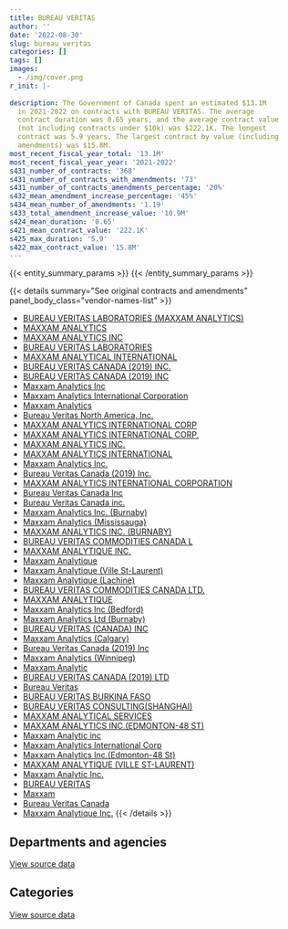 ```yaml
---
title: BUREAU VERITAS
author: ''
date: '2022-08-30'
slug: bureau_veritas
categories: []
tags: []
images:
  - /img/cover.png
r_init: |-
  
description: The Government of Canada spent an estimated $13.1M
  in 2021-2022 on contracts with BUREAU VERITAS. The average
  contract duration was 0.65 years, and the average contract value
  (not including contracts under $10k) was $222.1K. The longest
  contract was 5.9 years. The largest contract by value (including
  amendments) was $15.8M.
most_recent_fiscal_year_total: '13.1M'
most_recent_fiscal_year_year: '2021-2022'
s431_number_of_contracts: '368'
s431_number_of_contracts_with_amendments: '73'
s431_number_of_contracts_amendments_percentage: '20%'
s432_mean_amendment_increase_percentage: '45%'
s434_mean_number_of_amendments: '1.19'
s433_total_amendment_increase_value: '10.9M'
s424_mean_duration: '0.65'
s421_mean_contract_value: '222.1K'
s425_max_duration: '5.9'
s422_max_contract_value: '15.8M'
---
```


<script src="/rmarkdown-libs/htmlwidgets/htmlwidgets.js"></script>
<link href="/rmarkdown-libs/datatables-css/datatables-crosstalk.css" rel="stylesheet" />
<script src="/rmarkdown-libs/datatables-binding/datatables.js"></script>
<script src="/rmarkdown-libs/jquery/jquery-3.6.0.min.js"></script>
<link href="/rmarkdown-libs/dt-core-bootstrap/css/dataTables.bootstrap.min.css" rel="stylesheet" />
<link href="/rmarkdown-libs/dt-core-bootstrap/css/dataTables.bootstrap.extra.css" rel="stylesheet" />
<script src="/rmarkdown-libs/dt-core-bootstrap/js/jquery.dataTables.min.js"></script>
<script src="/rmarkdown-libs/dt-core-bootstrap/js/dataTables.bootstrap.min.js"></script>
<link href="/rmarkdown-libs/crosstalk/css/crosstalk.min.css" rel="stylesheet" />
<script src="/rmarkdown-libs/crosstalk/js/crosstalk.min.js"></script>
<script src="/rmarkdown-libs/htmlwidgets/htmlwidgets.js"></script>
<link href="/rmarkdown-libs/datatables-css/datatables-crosstalk.css" rel="stylesheet" />
<script src="/rmarkdown-libs/datatables-binding/datatables.js"></script>
<script src="/rmarkdown-libs/jquery/jquery-3.6.0.min.js"></script>
<link href="/rmarkdown-libs/dt-core-bootstrap/css/dataTables.bootstrap.min.css" rel="stylesheet" />
<link href="/rmarkdown-libs/dt-core-bootstrap/css/dataTables.bootstrap.extra.css" rel="stylesheet" />
<script src="/rmarkdown-libs/dt-core-bootstrap/js/jquery.dataTables.min.js"></script>
<script src="/rmarkdown-libs/dt-core-bootstrap/js/dataTables.bootstrap.min.js"></script>
<link href="/rmarkdown-libs/crosstalk/css/crosstalk.min.css" rel="stylesheet" />
<script src="/rmarkdown-libs/crosstalk/js/crosstalk.min.js"></script>

{{< entity_summary_params >}}
{{< /entity_summary_params >}}

{{< details summary="See original contracts and amendments" panel_body_class="vendor-names-list" >}}
- [BUREAU VERITAS LABORATORIES (MAXXAM ANALYTICS)](https://search.open.canada.ca/en/ct/?sort=contract_value_f%20desc&page=1&search_text=%22BUREAU%20VERITAS%20LABORATORIES%20%28MAXXAM%20ANALYTICS%29%22)
- [MAXXAM ANALYTICS](https://search.open.canada.ca/en/ct/?sort=contract_value_f%20desc&page=1&search_text=%22MAXXAM%20ANALYTICS%22)
- [MAXXAM ANALYTICS INC](https://search.open.canada.ca/en/ct/?sort=contract_value_f%20desc&page=1&search_text=%22MAXXAM%20ANALYTICS%20INC%22)
- [BUREAU VERITAS LABORATORIES](https://search.open.canada.ca/en/ct/?sort=contract_value_f%20desc&page=1&search_text=%22BUREAU%20VERITAS%20LABORATORIES%22)
- [MAXXAM ANALYTICAL INTERNATIONAL](https://search.open.canada.ca/en/ct/?sort=contract_value_f%20desc&page=1&search_text=%22MAXXAM%20ANALYTICAL%20INTERNATIONAL%22)
- [BUREAU VERITAS CANADA (2019) INC.](https://search.open.canada.ca/en/ct/?sort=contract_value_f%20desc&page=1&search_text=%22BUREAU%20VERITAS%20CANADA%20%282019%29%20INC.%22)
- [BUREAU VERITAS CANADA (2019) INC](https://search.open.canada.ca/en/ct/?sort=contract_value_f%20desc&page=1&search_text=%22BUREAU%20VERITAS%20CANADA%20%282019%29%20INC%22)
- [Maxxam Analytics Inc](https://search.open.canada.ca/en/ct/?sort=contract_value_f%20desc&page=1&search_text=%22Maxxam%20Analytics%20Inc%22)
- [Maxxam Analytics International Corporation](https://search.open.canada.ca/en/ct/?sort=contract_value_f%20desc&page=1&search_text=%22Maxxam%20Analytics%20International%20Corporation%22)
- [Maxxam Analytics](https://search.open.canada.ca/en/ct/?sort=contract_value_f%20desc&page=1&search_text=%22Maxxam%20Analytics%22)
- [Bureau Veritas North America, Inc.](https://search.open.canada.ca/en/ct/?sort=contract_value_f%20desc&page=1&search_text=%22Bureau%20Veritas%20North%20America%2c%20Inc.%22)
- [MAXXAM ANALYTICS INTERNATIONAL CORP](https://search.open.canada.ca/en/ct/?sort=contract_value_f%20desc&page=1&search_text=%22MAXXAM%20ANALYTICS%20INTERNATIONAL%20CORP%22)
- [MAXXAM ANALYTICS INTERNATIONAL CORP.](https://search.open.canada.ca/en/ct/?sort=contract_value_f%20desc&page=1&search_text=%22MAXXAM%20ANALYTICS%20INTERNATIONAL%20CORP.%22)
- [MAXXAM ANALYTICS INC.](https://search.open.canada.ca/en/ct/?sort=contract_value_f%20desc&page=1&search_text=%22MAXXAM%20ANALYTICS%20INC.%22)
- [MAXXAM ANALYTICS INTERNATIONAL](https://search.open.canada.ca/en/ct/?sort=contract_value_f%20desc&page=1&search_text=%22MAXXAM%20ANALYTICS%20INTERNATIONAL%22)
- [Maxxam Analytics Inc.](https://search.open.canada.ca/en/ct/?sort=contract_value_f%20desc&page=1&search_text=%22Maxxam%20Analytics%20Inc.%22)
- [Bureau Veritas Canada (2019) Inc.](https://search.open.canada.ca/en/ct/?sort=contract_value_f%20desc&page=1&search_text=%22Bureau%20Veritas%20Canada%20%282019%29%20Inc.%22)
- [MAXXAM ANALYTICS INTERNATIONAL CORPORATION](https://search.open.canada.ca/en/ct/?sort=contract_value_f%20desc&page=1&search_text=%22MAXXAM%20ANALYTICS%20INTERNATIONAL%20CORPORATION%22)
- [Bureau Veritas Canada Inc](https://search.open.canada.ca/en/ct/?sort=contract_value_f%20desc&page=1&search_text=%22Bureau%20Veritas%20Canada%20Inc%22)
- [Bureau Veritas Canada inc.](https://search.open.canada.ca/en/ct/?sort=contract_value_f%20desc&page=1&search_text=%22Bureau%20Veritas%20Canada%20inc.%22)
- [Maxxam Analytics Inc. (Burnaby)](https://search.open.canada.ca/en/ct/?sort=contract_value_f%20desc&page=1&search_text=%22Maxxam%20Analytics%20Inc.%20%28Burnaby%29%22)
- [Maxxam Analytics (Mississauga)](https://search.open.canada.ca/en/ct/?sort=contract_value_f%20desc&page=1&search_text=%22Maxxam%20Analytics%20%28Mississauga%29%22)
- [MAXXAM ANALYTICS INC. (BURNABY)](https://search.open.canada.ca/en/ct/?sort=contract_value_f%20desc&page=1&search_text=%22MAXXAM%20ANALYTICS%20INC.%20%28BURNABY%29%22)
- [BUREAU VERITAS COMMODITIES CANADA L](https://search.open.canada.ca/en/ct/?sort=contract_value_f%20desc&page=1&search_text=%22BUREAU%20VERITAS%20COMMODITIES%20CANADA%20L%22)
- [MAXXAM ANALYTIQUE INC.](https://search.open.canada.ca/en/ct/?sort=contract_value_f%20desc&page=1&search_text=%22MAXXAM%20ANALYTIQUE%20INC.%22)
- [Maxxam Analytique](https://search.open.canada.ca/en/ct/?sort=contract_value_f%20desc&page=1&search_text=%22Maxxam%20Analytique%22)
- [Maxxam Analytique (Ville St-Laurent)](https://search.open.canada.ca/en/ct/?sort=contract_value_f%20desc&page=1&search_text=%22Maxxam%20Analytique%20%28Ville%20St-Laurent%29%22)
- [Maxxam Analytique (Lachine)](https://search.open.canada.ca/en/ct/?sort=contract_value_f%20desc&page=1&search_text=%22Maxxam%20Analytique%20%28Lachine%29%22)
- [BUREAU VERITAS COMMODITIES CANADA LTD.](https://search.open.canada.ca/en/ct/?sort=contract_value_f%20desc&page=1&search_text=%22BUREAU%20VERITAS%20COMMODITIES%20CANADA%20LTD.%22)
- [MAXXAM ANALYTIQUE](https://search.open.canada.ca/en/ct/?sort=contract_value_f%20desc&page=1&search_text=%22MAXXAM%20ANALYTIQUE%22)
- [Maxxam Analytics Inc (Bedford)](https://search.open.canada.ca/en/ct/?sort=contract_value_f%20desc&page=1&search_text=%22Maxxam%20Analytics%20Inc%20%28Bedford%29%22)
- [Maxxam Analytics Ltd (Burnaby)](https://search.open.canada.ca/en/ct/?sort=contract_value_f%20desc&page=1&search_text=%22Maxxam%20Analytics%20Ltd%20%28Burnaby%29%22)
- [BUREAU VERITAS (CANADA) INC](https://search.open.canada.ca/en/ct/?sort=contract_value_f%20desc&page=1&search_text=%22BUREAU%20VERITAS%20%28CANADA%29%20INC%22)
- [Maxxam Analytics (Calgary)](https://search.open.canada.ca/en/ct/?sort=contract_value_f%20desc&page=1&search_text=%22Maxxam%20Analytics%20%28Calgary%29%22)
- [Bureau Veritas Canada (2019) Inc](https://search.open.canada.ca/en/ct/?sort=contract_value_f%20desc&page=1&search_text=%22Bureau%20Veritas%20Canada%20%282019%29%20Inc%22)
- [Maxxam Analytics (Winnipeg)](https://search.open.canada.ca/en/ct/?sort=contract_value_f%20desc&page=1&search_text=%22Maxxam%20Analytics%20%28Winnipeg%29%22)
- [Maxxam Analytic](https://search.open.canada.ca/en/ct/?sort=contract_value_f%20desc&page=1&search_text=%22Maxxam%20Analytic%22)
- [BUREAU VERITAS CANADA (2019) LTD](https://search.open.canada.ca/en/ct/?sort=contract_value_f%20desc&page=1&search_text=%22BUREAU%20VERITAS%20CANADA%20%282019%29%20LTD%22)
- [Bureau Veritas](https://search.open.canada.ca/en/ct/?sort=contract_value_f%20desc&page=1&search_text=%22Bureau%20Veritas%22)
- [BUREAU VERITAS BURKINA FASO](https://search.open.canada.ca/en/ct/?sort=contract_value_f%20desc&page=1&search_text=%22BUREAU%20VERITAS%20BURKINA%20FASO%22)
- [BUREAU VERITAS CONSULTING(SHANGHAI)](https://search.open.canada.ca/en/ct/?sort=contract_value_f%20desc&page=1&search_text=%22BUREAU%20VERITAS%20CONSULTING%28SHANGHAI%29%22)
- [MAXXAM ANALYTICAL SERVICES](https://search.open.canada.ca/en/ct/?sort=contract_value_f%20desc&page=1&search_text=%22MAXXAM%20ANALYTICAL%20SERVICES%22)
- [MAXXAM ANALYTICS INC.(EDMONTON-48 ST)](https://search.open.canada.ca/en/ct/?sort=contract_value_f%20desc&page=1&search_text=%22MAXXAM%20ANALYTICS%20INC.%28EDMONTON-48%20ST%29%22)
- [Maxxam Analytic inc](https://search.open.canada.ca/en/ct/?sort=contract_value_f%20desc&page=1&search_text=%22Maxxam%20Analytic%20inc%22)
- [Maxxam Analytics International Corp](https://search.open.canada.ca/en/ct/?sort=contract_value_f%20desc&page=1&search_text=%22Maxxam%20Analytics%20International%20Corp%22)
- [Maxxam Analytics Inc.(Edmonton-48 St)](https://search.open.canada.ca/en/ct/?sort=contract_value_f%20desc&page=1&search_text=%22Maxxam%20Analytics%20Inc.%28Edmonton-48%20St%29%22)
- [MAXXAM ANALYTIQUE (VILLE ST-LAURENT)](https://search.open.canada.ca/en/ct/?sort=contract_value_f%20desc&page=1&search_text=%22MAXXAM%20ANALYTIQUE%20%28VILLE%20ST-LAURENT%29%22)
- [Maxxam Analytic Inc.](https://search.open.canada.ca/en/ct/?sort=contract_value_f%20desc&page=1&search_text=%22Maxxam%20Analytic%20Inc.%22)
- [BUREAU VERITAS](https://search.open.canada.ca/en/ct/?sort=contract_value_f%20desc&page=1&search_text=%22BUREAU%20VERITAS%22)
- [Maxxam](https://search.open.canada.ca/en/ct/?sort=contract_value_f%20desc&page=1&search_text=%22Maxxam%22)
- [Bureau Veritas Canada](https://search.open.canada.ca/en/ct/?sort=contract_value_f%20desc&page=1&search_text=%22Bureau%20Veritas%20Canada%22)
- [Maxxam Analytique Inc.](https://search.open.canada.ca/en/ct/?sort=contract_value_f%20desc&page=1&search_text=%22Maxxam%20Analytique%20Inc.%22)
{{< /details >}}

## Departments and agencies

<div id="htmlwidget-1" style="width:100%;height:auto;" class="datatables html-widget"></div>
<script type="application/json" data-for="htmlwidget-1">{"x":{"style":"bootstrap","filter":"none","vertical":false,"data":[["<a href=\"/departments/aafc-aac/\">Agriculture and Agri-Food Canada<\/a>","<a href=\"/departments/cfia-acia/\">Canadian Food Inspection Agency<\/a>","<a href=\"/departments/cgc-ccg/\">Canadian Grain Commission<\/a>","<a href=\"/departments/csc-scc/\">Correctional Service of Canada<\/a>","<a href=\"/departments/dfo-mpo/\">Fisheries and Oceans Canada<\/a>","<a href=\"/departments/dnd-mdn/\">National Defence<\/a>","<a href=\"/departments/ec/\">Environment and Climate Change Canada<\/a>","<a href=\"/departments/hc-sc/\">Health Canada<\/a>","<a href=\"/departments/isc-sac/\">Indigenous Services Canada<\/a>","<a href=\"/departments/nrcan-rncan/\">Natural Resources Canada<\/a>","<a href=\"/departments/pc/\">Parks Canada<\/a>","<a href=\"/departments/pwgsc-tpsgc/\">Public Services and Procurement Canada<\/a>","<a href=\"/departments/rcmp-grc/\">Royal Canadian Mounted Police<\/a>"],[3149054.74,7788396.52,null,33400.68,27594,954931.27,56926.05,17565.85,182145.89,0,21000,618447.35,15768.39],[3157682.28,6182316.46,4528.9,104797.33,0,579694.31,16051.65,null,182644.92,33649.98,15600.17,1061007.82,38799.57],[2685249.7,6420694.02,12523.1,73142.41,15120,123904.57,5462.66,null,182145.89,577116.31,6229.76,1676252.92,235558.87],[2673226.5,7212773.33,13724.6,100457,44384.55,196999.4,47045.51,37331.53,182145.89,714277,2082.28,1718865.1,152781.86]],"container":"<table class=\"table table-striped table-hover row-border order-column display\">\n  <thead>\n    <tr>\n      <th>Department<\/th>\n      <th>2018-2019<\/th>\n      <th>2019-2020<\/th>\n      <th>2020-2021<\/th>\n      <th>2021-2022<\/th>\n    <\/tr>\n  <\/thead>\n<\/table>","options":{"order":[[4,"desc"]],"pageLength":10,"autoWidth":true,"columnDefs":[{"targets":1,"render":"function(data, type, row, meta) {\n    return type !== 'display' ? data : DTWidget.formatCurrency(data, \"$\", 2, 3, \",\", \".\", true, null);\n  }"},{"targets":2,"render":"function(data, type, row, meta) {\n    return type !== 'display' ? data : DTWidget.formatCurrency(data, \"$\", 2, 3, \",\", \".\", true, null);\n  }"},{"targets":3,"render":"function(data, type, row, meta) {\n    return type !== 'display' ? data : DTWidget.formatCurrency(data, \"$\", 2, 3, \",\", \".\", true, null);\n  }"},{"targets":4,"render":"function(data, type, row, meta) {\n    return type !== 'display' ? data : DTWidget.formatCurrency(data, \"$\", 2, 3, \",\", \".\", true, null);\n  }"},{"width":"16%","targets":[1,2,3,4]},{"className":"dt-right","targets":[1,2,3,4]}],"orderClasses":false}},"evals":["options.columnDefs.0.render","options.columnDefs.1.render","options.columnDefs.2.render","options.columnDefs.3.render"],"jsHooks":[]}</script>
<p class="text-right">
<a href="https://github.com/GoC-Spending/contracts-data/tree/main/data/out/vendors/bureau_veritas/summary_by_fiscal_year_by_department.csv" class="source-data-link btn btn-link">View source data</a>
</p>

## Categories

<div id="htmlwidget-2" style="width:100%;height:auto;" class="datatables html-widget"></div>
<script type="application/json" data-for="htmlwidget-2">{"x":{"style":"bootstrap","filter":"none","vertical":false,"data":[["<a href=\"/categories/facilities_and_construction/\">Facilities and construction<\/a>","<a href=\"/categories/defence/\">Defence<\/a>","<a href=\"/categories/professional_services/\">Professional services<\/a>","<a href=\"/categories/medical/\">Medical<\/a>","<a href=\"/categories/industrial_products_and_services/\">Industrial products and services<\/a>"],[364359.71,null,11932387.4,547483.63,21000],[334949.74,null,10505737.8,536085.85,null],[235192.61,10202.63,11467358.53,182145.89,118500.56],[120320.49,41377.33,12694396.01,240000.72,null]],"container":"<table class=\"table table-striped table-hover row-border order-column display\">\n  <thead>\n    <tr>\n      <th>Category<\/th>\n      <th>2018-2019<\/th>\n      <th>2019-2020<\/th>\n      <th>2020-2021<\/th>\n      <th>2021-2022<\/th>\n    <\/tr>\n  <\/thead>\n<\/table>","options":{"order":[[4,"desc"]],"dom":"t","pageLength":30,"autoWidth":true,"columnDefs":[{"targets":1,"render":"function(data, type, row, meta) {\n    return type !== 'display' ? data : DTWidget.formatCurrency(data, \"$\", 2, 3, \",\", \".\", true, null);\n  }"},{"targets":2,"render":"function(data, type, row, meta) {\n    return type !== 'display' ? data : DTWidget.formatCurrency(data, \"$\", 2, 3, \",\", \".\", true, null);\n  }"},{"targets":3,"render":"function(data, type, row, meta) {\n    return type !== 'display' ? data : DTWidget.formatCurrency(data, \"$\", 2, 3, \",\", \".\", true, null);\n  }"},{"targets":4,"render":"function(data, type, row, meta) {\n    return type !== 'display' ? data : DTWidget.formatCurrency(data, \"$\", 2, 3, \",\", \".\", true, null);\n  }"},{"width":"16%","targets":[1,2,3,4]},{"className":"dt-right","targets":[1,2,3,4]}],"orderClasses":false,"lengthMenu":[10,25,30,50,100]}},"evals":["options.columnDefs.0.render","options.columnDefs.1.render","options.columnDefs.2.render","options.columnDefs.3.render"],"jsHooks":[]}</script>
<p class="text-right">
<a href="https://github.com/GoC-Spending/contracts-data/tree/main/data/out/vendors/bureau_veritas/summary_by_fiscal_year_by_category.csv" class="source-data-link btn btn-link">View source data</a>
</p>
